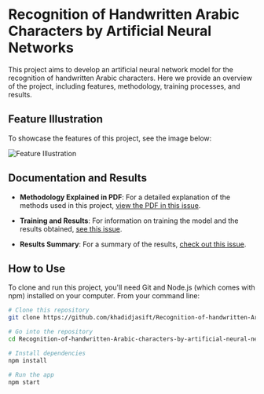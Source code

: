 # Recognition of Handwritten Arabic Characters by Artificial Neural Networks

This project aims to develop an artificial neural network model for the recognition of handwritten Arabic characters. Here we provide an overview of the project, including features, methodology, training processes, and results.

## Feature Illustration

To showcase the features of this project, see the image below:

![Feature Illustration](https://github.com/khadidjasift/Recognition-of-handwritten-Arabic-characters-by-artificial-neural-networks/raw/main/assets/featureImage.png)

## Documentation and Results

- **Methodology Explained in PDF**: For a detailed explanation of the methods used in this project, [view the PDF in this issue](https://github.com/khadidjasift/Recognition-of-handwritten-Arabic-characters-by-artificial-neural-networks/issues/4).

- **Training and Results**: For information on training the model and the results obtained, [see this issue](https://github.com/khadidjasift/Recognition-of-handwritten-Arabic-characters-by-artificial-neural-networks/issues/3).

- **Results Summary**: For a summary of the results, [check out this issue](https://github.com/khadidjasift/Recognition-of-handwritten-Arabic-characters-by-artificial-neural-networks/issues/2).

## How to Use

To clone and run this project, you'll need Git and Node.js (which comes with npm) installed on your computer. From your command line:

```bash
# Clone this repository
git clone https://github.com/khadidjasift/Recognition-of-handwritten-Arabic-characters-by-artificial-neural-networks

# Go into the repository
cd Recognition-of-handwritten-Arabic-characters-by-artificial-neural-networks

# Install dependencies
npm install

# Run the app
npm start
